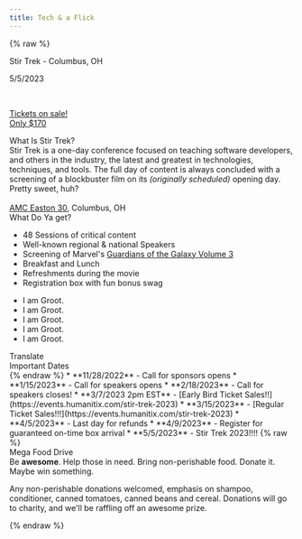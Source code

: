 ```yaml
---
title: Tech & a Flick
---
```



{% raw %}
<div class="row" id="stirTrekHeroContainer">
     <div id="dateAndCostContainer" class="comic-panel-body comic-panel-subdued">
            <p class="date">Stir Trek - Columbus, OH</p>
            <p class="date">5/5/2023</p>
            <br>
        <a class="registerNow" href="https://events.humanitix.com/stir-trek-2023">
            <p>Tickets on sale! <br> Only $170</p>
        </a>
    </div>
     <!-- <div id="dateAndCostContainer" class="comic-panel-body comic-panel-subdued">
        <p class="date">Stir Trek - Columbus, OH</p>
        <p class="date">5 May 2023</p>
        <br>
        <p>Call for speakers opens on January 15th!</p>
    </div> -->
    <!--
    <div id="dateAndCostContainer" class="comic-panel-body comic-panel-subdued">
        <a href="https://stirtrek2022.eventbrite.com/" class="date" target="_blank" rel="noopener noreferrer">
            Stir Trek 2022 is Over!
        </a>
        <br><br>
        <a href="/recordings" class="registerNow" target="_blank" rel="noopener noreferrer">Watch the recorded sessions</a>
    </div> -->
    <!-- <a href="https://sessionize.com/stir-trek-2023/" target="_blank" rel="noopener noreferrer">
        <div id="dateAndCostContainer" class="comic-panel-body comic-panel-subdued">
            <p class="date">CFS is Open!</p>
            <p class="registerNow">Click here to submit your talks</p>
        </div>
    </a> -->
</div>

<div class="row">
    <div class="col-md-6">
        <div class="comic-panel-header offset comic-panel-gold">
            What Is Stir Trek?
        </div>
        <div class="comic-panel-body with-header">
            Stir Trek is a one-day conference focused on teaching software developers, and others in the industry, the latest and greatest in technologies, techniques, and tools. The full day of content is always concluded with a screening of a blockbuster film on its <i>(originally scheduled)</i> opening day. Pretty sweet, huh?
            <br>
            <br>
            <a href="https://goo.gl/maps/wVdUQNDfXd9Zxd2P8">AMC Easton 30</a>, Columbus, OH
        </div>
    </div>
    <div class="col-md-6">
        <div class="comic-panel-header offset" id="whatigetheader">What Do Ya get?</div>
        <div class="comic-panel-body with-header" id="whatiget">
            <ul>
                <li>48 Sessions of critical content</li>
                <li>Well-known regional &amp; national Speakers</li>
                <li>Screening of Marvel's <a href="https://www.youtube.com/watch?v=br4CsE-w8pA">Guardians of the Galaxy Volume 3</a></li>
                <li>Breakfast and Lunch</li>
                <li>Refreshments during the movie</li>
                <li>Registration box with fun bonus swag</li>
            </ul>
            <div class="comic-panel-inset"></div>
        </div>
        <div class="comic-panel-body with-header hidden" id="whatigetGroot">
            <ul>
                <li>I am Groot.</li>
                <li>I am Groot.</li>
                <li>I am Groot.</li>
                <li>I am Groot.</li>
                <li>I am Groot.</li>
            </ul>
            <div class="comic-panel-inset"></div>
        </div>
        <div class="comic-panel-footer offset">
            <a id="translate">Translate</a>
        </div>
        <script>
            document.getElementById('translate').addEventListener('click', () => {
                document.getElementById('whatiget').classList.toggle('hidden');
                document.getElementById('whatigetGroot').classList.toggle('hidden');
            });
        </script>
    </div>
</div>

<div class="row">
    <div class="col-md-6">
        <div class="comic-panel-header offset">
            Important Dates
        </div>
        <div class="comic-panel-body with-header small">
{% endraw %}
* **11/28/2022** - Call for sponsors opens
* **1/15/2023** - Call for speakers opens
* **2/18/2023** - Call for speakers closes!
* **3/7/2023 2pm EST** - [Early Bird Ticket Sales!!](https://events.humanitix.com/stir-trek-2023)
* **3/15/2023** - [Regular Ticket Sales!!!](https://events.humanitix.com/stir-trek-2023)
* **4/5/2023** - Last day for refunds
* **4/9/2023** - Register for guaranteed on-time box arrival
* **5/5/2023** - Stir Trek 2023!!!!
<!--* **1/16/2022** - CFP opened
* **2/5/2022**  - CFP **closed**
* **2/26/2022** - CFP notification goal date
* **3/8/2022** - Tickets go on sale - [Buy them here](https://stirtrek2022.eventbrite.com/)
    * Additional movie-only tickets [can be bought here](https://stirtrek2022extramoviepass.eventbrite.com/)
* **4/15/2022** - Last day to update your food order on Eventbrite-->
{% raw %}
<!-- 
* **TBD** - Last day to edit shipping information
* **TBD** - Boxes begin shipping -->
        </div>
    </div>  
<div class="col-md-6">
        <div class="comic-panel-header offset">Mega Food Drive</div>
        <div class="comic-panel-body with-header">
            Be <strong>awesome</strong>. Help those in need. Bring non-perishable food. Donate it. Maybe win something.
            <p class="small">
                Any non-perishable donations welcomed, emphasis on shampoo, conditioner, canned tomatoes, canned beans and cereal. Donations will go to charity, and we'll be raffling off an awesome prize.
            </p>
        </div>
    </div>
</div>
{% endraw %}

[//]: # (Looking for the sponsors footer? It's in /themes/layout/index.ejs)
